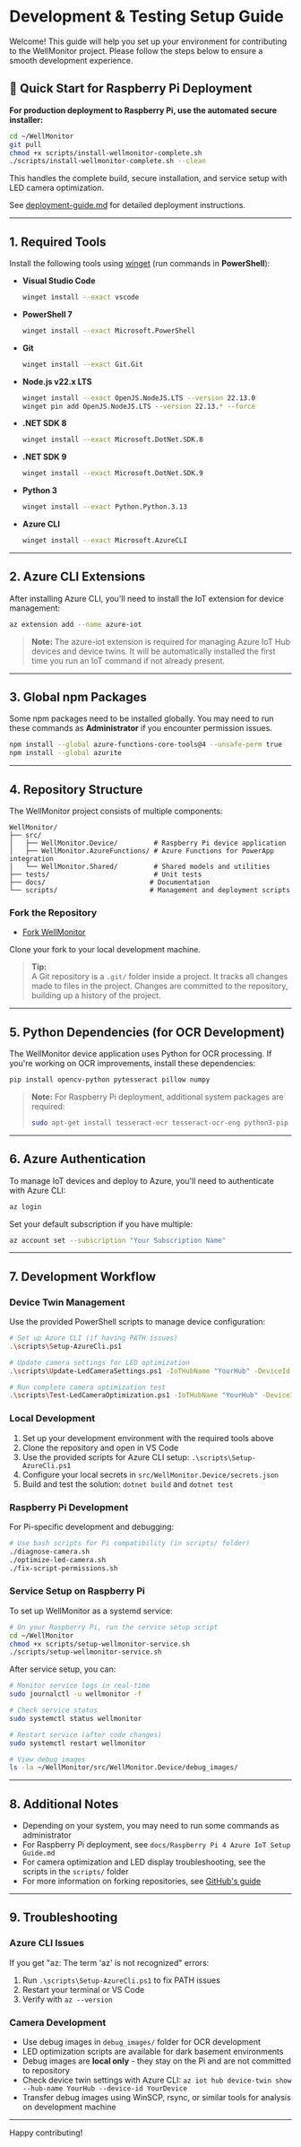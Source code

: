# Development & Testing Setup Guide

Welcome! This guide will help you set up your environment for contributing to the WellMonitor project. Please follow the steps below to ensure a smooth development experience.

## 🚀 Quick Start for Raspberry Pi Deployment

**For production deployment to Raspberry Pi, use the automated secure installer:**

```bash
cd ~/WellMonitor
git pull
chmod +x scripts/install-wellmonitor-complete.sh
./scripts/install-wellmonitor-complete.sh --clean
```

This handles the complete build, secure installation, and service setup with LED camera optimization.

See [deployment-guide.md](deployment-guide.md) for detailed deployment instructions.

---

## 1. Required Tools

Install the following tools using [winget](https://learn.microsoft.com/en-us/windows/package-manager/winget/) (run commands in **PowerShell**):

- **Visual Studio Code**
  ```sh
  winget install --exact vscode
  ```

- **PowerShell 7**
  ```sh
  winget install --exact Microsoft.PowerShell
  ```

- **Git**
  ```sh
  winget install --exact Git.Git
  ```

- **Node.js v22.x LTS**
  ```sh
  winget install --exact OpenJS.NodeJS.LTS --version 22.13.0
  winget pin add OpenJS.NodeJS.LTS --version 22.13.* --force
  ```

- **.NET SDK 8**
  ```sh
  winget install --exact Microsoft.DotNet.SDK.8
  ```

- **.NET SDK 9**
  ```sh
  winget install --exact Microsoft.DotNet.SDK.9
  ```

- **Python 3**
  ```sh
  winget install --exact Python.Python.3.13
  ```

- **Azure CLI**
  ```sh
  winget install --exact Microsoft.AzureCLI
  ```

---

## 2. Azure CLI Extensions

After installing Azure CLI, you'll need to install the IoT extension for device management:

```sh
az extension add --name azure-iot
```

> **Note:** The azure-iot extension is required for managing Azure IoT Hub devices and device twins. It will be automatically installed the first time you run an IoT command if not already present.

---

## 3. Global npm Packages

Some npm packages need to be installed globally. You may need to run these commands as **Administrator** if you encounter permission issues.

```sh
npm install --global azure-functions-core-tools@4 --unsafe-perm true
npm install --global azurite
```

---

## 4. Repository Structure

The WellMonitor project consists of multiple components:

```
WellMonitor/
├── src/
│   ├── WellMonitor.Device/         # Raspberry Pi device application
│   ├── WellMonitor.AzureFunctions/ # Azure Functions for PowerApp integration
│   └── WellMonitor.Shared/         # Shared models and utilities
├── tests/                          # Unit tests
├── docs/                          # Documentation
└── scripts/                       # Management and deployment scripts
```

### Fork the Repository

- [Fork WellMonitor](https://github.com/davebirr/wellmonitor)

Clone your fork to your local development machine.

> **Tip:**  
> A Git repository is a `.git/` folder inside a project. It tracks all changes made to files in the project. Changes are committed to the repository, building up a history of the project.

---

## 5. Python Dependencies (for OCR Development)

The WellMonitor device application uses Python for OCR processing. If you're working on OCR improvements, install these dependencies:

```sh
pip install opencv-python pytesseract pillow numpy
```

> **Note:** For Raspberry Pi deployment, additional system packages are required:
> ```sh
> sudo apt-get install tesseract-ocr tesseract-ocr-eng python3-pip
> ```

---

## 6. Azure Authentication

To manage IoT devices and deploy to Azure, you'll need to authenticate with Azure CLI:

```sh
az login
```

Set your default subscription if you have multiple:
```sh
az account set --subscription "Your Subscription Name"
```

---

## 7. Development Workflow

### Device Twin Management
Use the provided PowerShell scripts to manage device configuration:

```sh
# Set up Azure CLI (if having PATH issues)
.\scripts\Setup-AzureCli.ps1

# Update camera settings for LED optimization
.\scripts\Update-LedCameraSettings.ps1 -IoTHubName "YourHub" -DeviceId "YourDevice"

# Run complete camera optimization test
.\scripts\Test-LedCameraOptimization.ps1 -IoTHubName "YourHub" -DeviceId "YourDevice"
```

### Local Development
1. Set up your development environment with the required tools above
2. Clone the repository and open in VS Code
3. Use the provided scripts for Azure CLI setup: `.\scripts\Setup-AzureCli.ps1`
4. Configure your local secrets in `src/WellMonitor.Device/secrets.json`
5. Build and test the solution: `dotnet build` and `dotnet test`

### Raspberry Pi Development
For Pi-specific development and debugging:

```sh
# Use bash scripts for Pi compatibility (in scripts/ folder)
./diagnose-camera.sh
./optimize-led-camera.sh
./fix-script-permissions.sh
```

### Service Setup on Raspberry Pi
To set up WellMonitor as a systemd service:

```sh
# On your Raspberry Pi, run the service setup script
cd ~/WellMonitor
chmod +x scripts/setup-wellmonitor-service.sh
./scripts/setup-wellmonitor-service.sh
```

After service setup, you can:
```sh
# Monitor service logs in real-time
sudo journalctl -u wellmonitor -f

# Check service status
sudo systemctl status wellmonitor

# Restart service (after code changes)
sudo systemctl restart wellmonitor

# View debug images
ls -la ~/WellMonitor/src/WellMonitor.Device/debug_images/
```

---

## 8. Additional Notes

- Depending on your system, you may need to run some commands as administrator
- For Raspberry Pi deployment, see `docs/Raspberry Pi 4 Azure IoT Setup Guide.md`
- For camera optimization and LED display troubleshooting, see the scripts in the `scripts/` folder
- For more information on forking repositories, see [GitHub's guide](https://docs.github.com/en/get-started/quickstart/fork-a-repo)

---

## 9. Troubleshooting

### Azure CLI Issues
If you get "az: The term 'az' is not recognized" errors:
1. Run `.\scripts\Setup-AzureCli.ps1` to fix PATH issues
2. Restart your terminal or VS Code
3. Verify with `az --version`

### Camera Development
- Use debug images in `debug_images/` folder for OCR development
- LED optimization scripts are available for dark basement environments
- Debug images are **local only** - they stay on the Pi and are not committed to repository
- Check device twin settings with Azure CLI: `az iot hub device-twin show --hub-name YourHub --device-id YourDevice`
- Transfer debug images using WinSCP, rsync, or similar tools for analysis on development machine
---
Happy contributing!